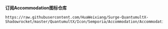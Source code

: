 **订阅Accommodation图标仓库**
```
https://raw.githubusercontent.com/HuaWeixiang/Surge-QuantumultX-Shadowrocket/master/QuantumultX/Icon/Semporia/Accommodation/Accommodation.json
```
